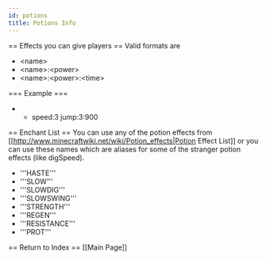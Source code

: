 ```yaml
---
id: potions
title: Potions Info
---
```

== Effects you can give players ==
Valid formats are 
* &lt;name>
* &lt;name>:&lt;power>
* &lt;name>:&lt;power>:&lt;time>

=== Example ===
* - speed:3 jump:3:900

== Enchant List ==
You can use any of the potion effects from [[http://www.minecraftwiki.net/wiki/Potion_effects|Potion Effect List]] or you can use these names which are aliases for some of the stranger potion effects (like digSpeed).
* '''HASTE'''
* '''SLOW'''
* '''SLOWDIG'''
* '''SLOWSWING'''
* '''STRENGTH'''
* '''REGEN'''
* '''RESISTANCE'''
* '''PROT'''

== Return to Index ==
[[Main Page]]
